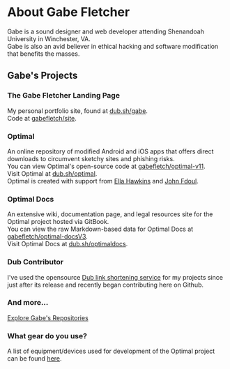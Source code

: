 # About Gabe Fletcher

Gabe is a sound designer and web developer attending Shenandoah University in Winchester, VA.<br>
Gabe is also an avid believer in ethical hacking and software modification that benefits the masses.<br>

## Gabe's Projects
### The Gabe Fletcher Landing Page
My personal portfolio site, found at [dub.sh/gabe](https://dub.sh/gabe).<br> 
Code at [gabefletch/site](https://github.com/gabefletch/site).
### Optimal
An online repository of modified Android and iOS apps that offers direct downloads to circumvent sketchy sites and phishing risks.<br>
You can view Optimal's open-source code at [gabefletch/optimal-v11](https://github.com/gabefletch/optimal-v11).<br>
Visit Optimal at [dub.sh/optimal](https://dub.sh/optimal).<br>
Optimal is created with support from [Ella Hawkins](https://instagram.com/e.t.hawkins) and [John Fdoul](https://instagram.com/john_fdoul).
### Optimal Docs
An extensive wiki, documentation page, and legal resources site for the Optimal project hosted via GitBook.<br>
You can view the raw Markdown-based data for Optimal Docs at [gabefletch/optimal-docsV3](https://github.com/gabefletch/optimal-docsV3).<br>
Visit Optimal Docs at [dub.sh/optimaldocs](https://dub.sh/optimaldocs).

### Dub Contributor
I've used the opensource [Dub link shortening service](https://github.com/steven-tey/dub/#readme) for my projects since just after its release and recently began contributing here on Github.

### And more...
[Explore Gabe's Repositories](https://github.com/gabefletch?tab=repositories)

### What gear do you use?
A list of equipment/devices used for development of the Optimal project can be found [here](https://optimaldocs.gitbook.io/optimal-docs-v3/documentation/optimal-on-readymag/real-hardware-testing).
